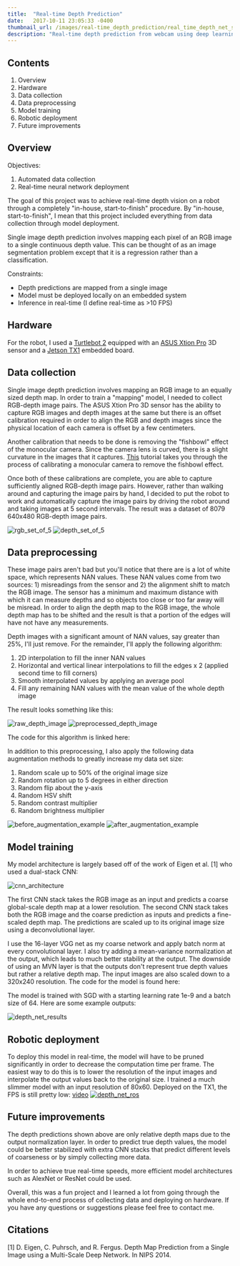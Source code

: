 ```yaml
---
title:  "Real-time Depth Prediction"
date:   2017-10-11 23:05:33 -0400
thumbnail_url: /images/real-time_depth_prediction/real_time_depth_net_screenshot.png
description: "Real-time depth prediction from webcam using deep learning.  RGB-depth image pairs were collected automatically using a robot equipped with a 3D sensor."
---
```


## Contents
1. Overview
2. Hardware
3. Data collection
4. Data preprocessing
5. Model training
7. Robotic deployment
8. Future improvements

## Overview
Objectives:
1. Automated data collection
2. Real-time neural network deployment

The goal of this project was to achieve real-time depth vision on a robot through a completely "in-house, start-to-finish" procedure.  By "in-house, start-to-finish", I mean that this project included everything from data collection through model deployment.

Single image depth prediction involves mapping each pixel of an RGB image to a single continuous depth value. This can be thought of as an image segmentation problem except that it is a regression rather than a classification.  

Constraints:
- Depth predictions are mapped from a single image
- Model must be deployed locally on an embedded system
- Inference in real-time (I define real-time as >10 FPS)

## Hardware
For the robot, I used a [Turtlebot 2](http://www.turtlebot.com/turtlebot2/) equipped with an [ASUS Xtion Pro](https://www.asus.com/us/3D-Sensor/Xtion_PRO_LIVE/) 3D sensor and a [Jetson TX1](https://developer.nvidia.com/embedded/buy/jetson-tx1-devkit) embedded board.  

## Data collection
Single image depth prediction involves mapping an RGB image to an equally sized depth map.  In order to train a "mapping" model, I needed to collect RGB-depth image pairs.  The ASUS Xtion Pro 3D sensor has the ability to capture RGB images and depth images at the same but there is an offset calibration required in order to align the RGB and depth images since the physical location of each camera is offset by a few centimeters.  

Another calibration that needs to be done is removing the "fishbowl" effect of the monocular camera.  Since the camera lens is curved, there is a slight curvature in the images that it captures.  [This](http://wiki.ros.org/camera_calibration/Tutorials/MonocularCalibration) tutorial takes you through the process of calibrating a monocular camera to remove the fishbowl effect.  

Once both of these calibrations are complete, you are able to capture sufficiently aligned RGB-depth image pairs.  However, rather than walking around and capturing the image pairs by hand, I decided to put the robot to work and automatically capture the image pairs by driving the robot around and taking images at 5 second intervals.  The result was a dataset of 8079 640x480 RGB-depth image pairs.

![rgb_set_of_5](/images/real-time_depth_prediction/raw_rgb_example_set.png)
![depth_set_of_5](/images/real-time_depth_prediction/raw_depth_example_set.png)

## Data preprocessing
These image pairs aren't bad but you'll notice that there are is a lot of white space, which represents NAN values.  These NAN values come from two sources: 1) misreadings from the sensor and 2) the alignment shift to match the RGB image.  The sensor has a minimum and maximum distance with which it can measure depths and so objects too close or too far away will be misread.  In order to align the depth map to the RGB image, the whole depth map has to be shifted and the result is that a portion of the edges will have not have any measurements.

Depth images with a significant amount of NAN values, say greater than 25%, I'll just remove.  For the remainder, I'll apply the following algorithm:
1. 2D interpolation to fill the inner NAN values
2. Horizontal and vertical linear interpolations to fill the edges x 2 (applied second time to fill corners)
3. Smooth interpolated values by applying an average pool
4. Fill any remaining NAN values with the mean value of the whole depth image

The result looks something like this:

![raw_depth_image](/images/real-time_depth_prediction/depth_before_preproc.png) ![preprocessed_depth_image](/images/real-time_depth_prediction/depth_after_preproc.png)

The code for this algorithm is linked here:

In addition to this preprocessing, I also apply the following data augmentation methods to greatly increase my data set size:
1. Random scale up to 50% of the original image size
2. Random rotation up to 5 degrees in either direction
3. Random flip about the y-axis
4. Random HSV shift
5. Random contrast multiplier
6. Random brightness multiplier

![before_augmentation_example](/images/real-time_depth_prediction/rgb-depth_example.png)
![after_augmentation_example](/images/real-time_depth_prediction/rgb-depth_augmented_example.png)

## Model training
My model architecture is largely based off of the work of Eigen et al. [1] who used a dual-stack CNN:

![cnn_architecture](/images/real-time_depth_prediction/eigen_depth_cnn_net_architecture.png)

The first CNN stack takes the RGB image as an input and predicts a coarse global-scale depth map at a lower resolution.  The second CNN stack takes both the RGB image and the coarse prediction as inputs and predicts a fine-scaled depth map.  The predictions are scaled up to its original image size using a deconvolutional layer.  

I use the 16-layer VGG net as my coarse network and apply batch norm at every convolutional layer.  I also try adding a mean-variance normalization at the output, which leads to much better stability at the output.  The downside of using an MVN layer is that the outputs don't represent true depth values but rather a relative depth map.  The input images are also scaled down to a 320x240 resolution.  The code for the model is found here:

The model is trained with SGD with a starting learning rate 1e-9 and a batch size of 64.  Here are some example outputs:

![depth_net_results](/images/real-time_depth_prediction/DepthNet_results.png)

## Robotic deployment
To deploy this model in real-time, the model will have to be pruned significantly in order to decrease the computation time per frame.  The easiest way to do this is to lower the resolution of the input images and interpolate the output values back to the original size.  I trained a much slimmer model with an input resolution of 80x60.  Deployed on the TX1, the FPS is still pretty low: [video](https://www.youtube.com/watch?v=odSl6qXdgyM)
[![depth_net_ros](/images/real-time_depth_prediction/real_time_depth_net_screenshot.png)](https://www.youtube.com/watch?v=odSl6qXdgyM)

## Future improvements
The depth predictions shown above are only relative depth maps due to the output normalization layer.  In order to predict true depth values, the model could be better stabilized with extra CNN stacks that predict different levels of coarseness or by simply collecting more data.  

In order to achieve true real-time speeds, more efficient model architectures such as AlexNet or ResNet could be used.  

Overall, this was a fun project and I learned a lot from going through the whole end-to-end process of collecting data and deploying on hardware.  If you have any questions or suggestions please feel free to contact me.

## Citations
[1] D. Eigen, C. Puhrsch, and R. Fergus. Depth Map Prediction from a Single Image using a Multi-Scale Deep Network. In NIPS 2014.
